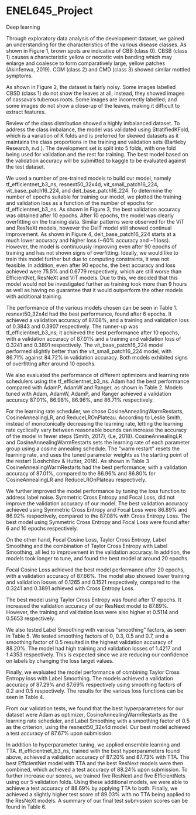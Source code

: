 # ENEL645_Project
Deep learning

Through exploratory data analysis of the development dataset, we gained an understanding for the characteristics of the various disease classes. As shown in Figure 1, brown spots are indicative of CBB (class 0). CBSB (class 1) causes a characteristic yellow or necrotic vein banding which may enlarge and coalesce to form comparatively large, yellow patches (Akinfenwa, 2019). CGM (class 2) and CMD (class 3) showed similar mottled symptoms. 

As shown in Figure 2, the dataset is fairly noisy. Some images labelled CBSD (class 1) do not show the leaves at all, instead, they showed images of cassava’s tuberous roots. Some images are incorrectly labelled; and some images do not show a close-up of the leaves, making it difficult to extract features. 

Review of the class distribution showed a highly imbalanced dataset. To address the class imbalance, the model was validated using StratifiedKFold, which is a variation of K folds and is preferred for skewed datasets as it maintains the class proportions in the training and validation sets (Bartleby Research, n.d.). The development set is split into 5 folds, with one fold being used for validation and the rest for training. The best model based on the validation accuracy will be submitted to kaggle to be evaluated against the test dataset.

We used a number of pre-trained models to build our model, namely tf_efficientnet_b3_ns, resnext50_32x4d, vit_small_patch16_224, vit_base_patch16_224, and deit_base_patch16_224. To determine the number of epochs suitable for training our model, we plotted the training and validation loss as a function of the number of epochs for tf_efficientnet_b3_ns. As shown in Figure 3, the best validation accuracy was obtained after 10 epochs. After 10 epochs, the model was clearly overfitting on the training data. Similar patterns were observed for the ViT and ResNeXt models, however the DeiT model still showed continual improvement. As shown in Figure 4, deit_base_patch16_224 starts at a much lower accuracy and higher loss (~60% accuracy and ~1 loss). However, the model is continuously improving even after 90 epochs of training and has not shown signs of overfitting. Ideally, we would like to train this model further but due to computing constraints, it was not feasible. In addition, even after 90 epochs, the best accuracy and loss achieved were 75.5% and 0.6779 respectively, which are still worse than EfficientNet, ResNeXt and ViT models. Due to this, we decided that this model would not be investigated further as training took more than 9 hours as well as having no guarantee that it would outperform the other models with additional training.

The performance of the various models chosen can be seen in Table 1. resnext50_32x4d had the best performance, found after 6 epochs. It achieved a validation accuracy of 87.08%, and a training and validation loss of 0.3843 and 0.3907 respectively. The runner-up was tf_efficientnet_b3_ns; it achieved the best performance after 10 epochs, with a validation accuracy of 87.01% and a training and validation loss of 0.3241 and 0.3891 respectively. The vit_base_patch16_224 model performed slightly better than the vit_small_patch16_224 model, with 86.71% against 84.72% in validation accuracy. Both models exhibited signs of overfitting after around 10 epochs. 

We also evaluated the performance of different optimizers and learning rate schedulers using the tf_efficientnet_b3_ns. Adam had the best performance compared with AdamP, AdamW and Ranger, as shown in Table 2. Models tuned with Adam, AdamW, AdamP, and Ranger achieved a validation accuracy 87.01%, 86.98%, 86.96%, and 86.71% respectively. 

For the learning rate scheduler, we chose CosineAnnealingWarmRestarts, CosineAnnealingLR, and ReduceLROnPlateau. According to Leslie Smith, instead of monotonically decreasing the learning rate, letting the learning rate cyclically vary between reasonable bounds can increase the accuracy of the model in fewer steps (Smith, 2017), (Le, 2018). CosineAnnealingLR and CosineAnnealingWarmRestarts sets the learning rate of each parameter group using a cosine annealing schedule. The "warm restart" resets the learning rate, and uses the tuned parameter weights as the starting point of the restart (Loshchilov & Hutter, 2016). As shown in Table 3 CosineAnnealingWarmRestarts had the best performance, with a validation accuracy of 87.01%, compared to the 86.96% and 86.80% for CosineAnnealingLR and ReduceLROnPlateau respectively. 

We further improved the model performance by tuning the loss function to address label noise. 
Symmetric Cross Entropy and Focal Loss, did not improve the validation accuracy of our model. The best validation accuracy achieved using Symmetric Cross Entropy and Focal Loss were 86.89% and 86.92% respectively, compared to the 87.08% with Cross Entropy Loss. The best model using Symmetric Cross Entropy and Focal Loss were found after 6 and 10 epochs respectively. 

On the other hand, Focal Cosine Loss, Taylor Cross Entropy, Label Smoothing and the combination of Taylor Cross Entropy with Label Smoothing, all led to improvement in the validation accuracy. In addition, the models took longer to tune, and found the best model at around 20 epochs. 

Focal Cosine Loss achieved the best model performance after 20 epochs, with a validation accuracy of 87.66%. The model also showed lower training and validation losses of 0.1265 and 0.1521 respectively, compared to the 0.3241 and 0.3891 achieved with Cross Entropy Loss. 

The best model using Taylor Cross Entropy was found after 17 epochs. It increased the validation accuracy of our ResNext model to 87.69%. However, the training and validation loss were also higher at 0.5114 and 0.5653 respectively.

We also tested Label Smoothing with various “smoothing” factors, as seen in Table 5. We tested smoothing factors of 0, 0.3, 0.5 and 0.7, and a smoothing factor of 0.5 resulted in the highest validation accuracy of 88.20%. The model had high training and validation losses of 1.4217 and 1.4353 respectively. This is expected since we are reducing our confidence on labels by changing the loss target values.

Finally, we evaluated the model performance of combining Taylor Cross Entropy loss with Label Smoothing. The models achieved a validation accuracy of 87.29% and 87.69% respectively using smoothing factors of 0.2 and 0.5 respectively. The results for the various loss functions can be seen in Table 4.

From our validation tests, we found that the best hyperparameters for our dataset were Adam as optimizer, CosineAnnealingWarmRestarts as the learning rate scheduler, and Label Smoothing with a smoothing factor of 0.5 as the criterion, using the resnext50_32x4d model. Our best model achieved a test accuracy of 87.67% upon submission.

In addition to hyperparameter tuning, we applied ensemble learning and TTA. tf_efficientnet_b3_ns, trained with the best hyperparameters found above, achieved a validation accuracy of 87.20% and 87.73% with TTA. The best EfficientNet model with TTA and the best ResNext models were then combined, which achieved a test accuracy of 88.24% upon submission. To further increase our scores, we trained five ResNext and five EfficientNets using our 5 validation folds. Using these additional models, we were able to achieve a test accuracy of 88.69% by applying TTA to both. Finally, we achieved a slightly higher test score of 89.03% with no TTA being applied to the ResNeXt models. A summary of our final test submission scores can be found in Table 6.
